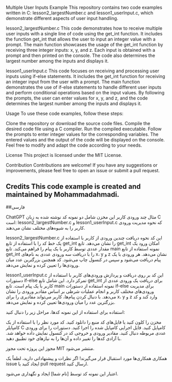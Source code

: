 Multiple User Inputs Example
This repository contains two code examples written in C: lesson2_largestNumber.c and lesson1_userInput.c, which demonstrate different aspects of user input handling.

lesson2_largestNumber.c
This code demonstrates how to receive multiple user inputs with a single line of code using the get_int function. It includes the function get_int that allows the user to input an integer value with a prompt. The main function showcases the usage of the get_int function by receiving three integer inputs: x, y, and z. Each input is obtained with a prompt and then printed on the console. The code also determines the largest number among the inputs and displays it.

lesson1_userInput.c
This code focuses on receiving and processing user inputs using if-else statements. It includes the get_int function for receiving an integer input from the user with a prompt. The main function demonstrates the use of if-else statements to handle different user inputs and perform conditional operations based on the input values. By following the prompts, the user can enter values for x, y, and z, and the code determines the largest number among the inputs and displays it.

Usage
To use these code examples, follow these steps:

Clone the repository or download the source code files.
Compile the desired code file using a C compiler.
Run the compiled executable.
Follow the prompts to enter integer values for the corresponding variables.
The entered values and the output of the code will be displayed on the console.
Feel free to modify and adapt the code according to your needs.

License
This project is licensed under the MIT License.

Contribution
Contributions are welcome! If you have any suggestions or improvements, please feel free to open an issue or submit a pull request.

Credits
This code example is created and maintained by Mohammadahmadi.
------------------------------------
##فارسی

ChatGPT
مثال چند ورودی کاربر
این مخزن شامل دو نمونه کد نوشته شده به زبان C است: lesson2_largestNumber.c و lesson1_userInput.c که نحوه مدیریت ورودی کاربر را به شیوه‌های مختلف نشان می‌دهند.

lesson2_largestNumber.c
این کد نحوه دریافت چندین ورودی از کاربر با استفاده از یک خط کد را با استفاده از تابع get_int را نشان می‌دهد. تابع get_int امکان ورود یک مقدار عددی توسط کاربر با یک پیام را فراهم می‌کند. تابع main نمونه استفاده از تابع get_int را با دریافت سه ورودی عددی به نام‌های x، y و z نشان می‌دهد. هر ورودی با یک پیام دریافت می‌شود و سپس در کنسول چاپ می‌شود. کد همچنین بزرگترین عدد میان ورودی‌ها را تعیین کرده و نمایش می‌دهد.

lesson1_userInput.c
این کد بر روی دریافت و پردازش ورودی‌های کاربر با استفاده از دستورات if-else تمرکز دارد. این شامل تابع get_int برای دریافت یک ورودی عددی از کاربر با یک پیام است. تابع main نمونه استفاده از دستورات if-else برای مدیریت ورودی‌های مختلف کاربر و انجام عملیات شرطی بر اساس مقادیر ورودی را نشان می‌دهد. با دنبال کردن پیام‌ها، کاربر می‌تواند مقادیری را برای x، y و z وارد کند و کد بزرگترین عدد را میان ورودی‌ها تعیین کرده و نمایش می‌دهد.

استفاده
برای استفاده از این نمونه کدها، مراحل زیر را دنبال کنید:

مخزن را کلون کنید یا فایل‌های کد منبع را دانلود کنید.
کد مورد نظر را با استفاده از یک کامپایلر C کامپایل کنید.
فایل اجرایی کامپایل شده را اجرا کنید.
دستورات را برای ورودی عددی مربوطه دنبال کنید.
مقادیر ورودی و خروجی کد در کنسول نمایش داده خواهد شد.
با آزادی کدها را تغییر داده و آن‌ها را به نیازهای خود تطبیق دهید.

مجوز
این پروژه تحت مجوز MIT منتشر می‌شود.

همکاری
همکاری‌ها مورد استقبال قرار می‌گیرند! اگر نظرات و پیشنهاداتی دارید، لطفاً یک issue ایجاد کنید یا pull request ارسال کنید.

اعتبار
این نمونه کد توسط [نام شما] ایجاد و نگهداری می‌شود.
